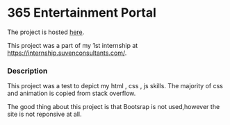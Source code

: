 
# 365 Entertainment Portal

The project is hosted [here](https://abhi-tech-09.github.io/365/).

This project was a part of  my 1st internship 
at https://internship.suvenconsultants.com/. 

### Description

This project was a test to depict my html , css , js skills. 
The majority of css and animation is copied from stack overflow.

The good thing about this project is that Bootsrap is not used,however the site is not reponsive at all.

